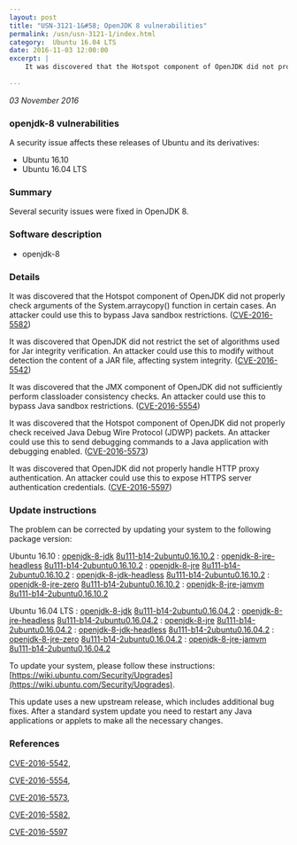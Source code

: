 ```yaml
---
layout: post
title: "USN-3121-1&#58; OpenJDK 8 vulnerabilities"
permalink: /usn/usn-3121-1/index.html
category:  Ubuntu 16.04 LTS
date: 2016-11-03 12:00:00
excerpt: |
    It was discovered that the Hotspot component of OpenJDK did not properly check arguments of the System.arraycopy() function in certain cases. An attacker could use this to bypass Java sandbox restrictions. ([CVE-2016-5582](http://people.ubuntu.com/~ubuntu-security/cve/CVE-2016-5582))
    
--- 
```

 
 

*03 November 2016*

### openjdk-8 vulnerabilities

A security issue affects these releases of Ubuntu and its derivatives:

* Ubuntu 16.10
* Ubuntu 16.04 LTS

### Summary

Several security issues were fixed in OpenJDK 8. 

### Software description

* openjdk-8 

### Details

It was discovered that the Hotspot component of OpenJDK did not properly check arguments of the System.arraycopy() function in certain cases. An attacker could use this to bypass Java sandbox restrictions. ([CVE-2016-5582](http://people.ubuntu.com/~ubuntu-security/cve/CVE-2016-5582))

It was discovered that OpenJDK did not restrict the set of algorithms used for Jar integrity verification. An attacker could use this to modify without detection the content of a JAR file, affecting system integrity. ([CVE-2016-5542](http://people.ubuntu.com/~ubuntu-security/cve/CVE-2016-5542))

It was discovered that the JMX component of OpenJDK did not sufficiently perform classloader consistency checks. An attacker could use this to bypass Java sandbox restrictions. ([CVE-2016-5554](http://people.ubuntu.com/~ubuntu-security/cve/CVE-2016-5554))

It was discovered that the Hotspot component of OpenJDK did not properly check received Java Debug Wire Protocol (JDWP) packets. An attacker could use this to send debugging commands to a Java application with debugging enabled. ([CVE-2016-5573](http://people.ubuntu.com/~ubuntu-security/cve/CVE-2016-5573))

It was discovered that OpenJDK did not properly handle HTTP proxy authentication. An attacker could use this to expose HTTPS server authentication credentials. ([CVE-2016-5597](http://people.ubuntu.com/~ubuntu-security/cve/CVE-2016-5597)) 

### Update instructions

The problem can be corrected by updating your system to the following package version:

Ubuntu 16.10
 : [openjdk-8-jdk](https://launchpad.net/ubuntu/+source/openjdk-8) <span> [8u111-b14-2ubuntu0.16.10.2](https://launchpad.net/ubuntu/+source/openjdk-8/8u111-b14-2ubuntu0.16.10.2) </span> 
 : [openjdk-8-jre-headless](https://launchpad.net/ubuntu/+source/openjdk-8) <span> [8u111-b14-2ubuntu0.16.10.2](https://launchpad.net/ubuntu/+source/openjdk-8/8u111-b14-2ubuntu0.16.10.2) </span> 
 : [openjdk-8-jre](https://launchpad.net/ubuntu/+source/openjdk-8) <span> [8u111-b14-2ubuntu0.16.10.2](https://launchpad.net/ubuntu/+source/openjdk-8/8u111-b14-2ubuntu0.16.10.2) </span> 
 : [openjdk-8-jdk-headless](https://launchpad.net/ubuntu/+source/openjdk-8) <span> [8u111-b14-2ubuntu0.16.10.2](https://launchpad.net/ubuntu/+source/openjdk-8/8u111-b14-2ubuntu0.16.10.2) </span> 
 : [openjdk-8-jre-zero](https://launchpad.net/ubuntu/+source/openjdk-8) <span> [8u111-b14-2ubuntu0.16.10.2](https://launchpad.net/ubuntu/+source/openjdk-8/8u111-b14-2ubuntu0.16.10.2) </span> 
 : [openjdk-8-jre-jamvm](https://launchpad.net/ubuntu/+source/openjdk-8) <span> [8u111-b14-2ubuntu0.16.10.2](https://launchpad.net/ubuntu/+source/openjdk-8/8u111-b14-2ubuntu0.16.10.2) </span> 

Ubuntu 16.04 LTS
 : [openjdk-8-jdk](https://launchpad.net/ubuntu/+source/openjdk-8) <span> [8u111-b14-2ubuntu0.16.04.2](https://launchpad.net/ubuntu/+source/openjdk-8/8u111-b14-2ubuntu0.16.04.2) </span> 
 : [openjdk-8-jre-headless](https://launchpad.net/ubuntu/+source/openjdk-8) <span> [8u111-b14-2ubuntu0.16.04.2](https://launchpad.net/ubuntu/+source/openjdk-8/8u111-b14-2ubuntu0.16.04.2) </span> 
 : [openjdk-8-jre](https://launchpad.net/ubuntu/+source/openjdk-8) <span> [8u111-b14-2ubuntu0.16.04.2](https://launchpad.net/ubuntu/+source/openjdk-8/8u111-b14-2ubuntu0.16.04.2) </span> 
 : [openjdk-8-jdk-headless](https://launchpad.net/ubuntu/+source/openjdk-8) <span> [8u111-b14-2ubuntu0.16.04.2](https://launchpad.net/ubuntu/+source/openjdk-8/8u111-b14-2ubuntu0.16.04.2) </span> 
 : [openjdk-8-jre-zero](https://launchpad.net/ubuntu/+source/openjdk-8) <span> [8u111-b14-2ubuntu0.16.04.2](https://launchpad.net/ubuntu/+source/openjdk-8/8u111-b14-2ubuntu0.16.04.2) </span> 
 : [openjdk-8-jre-jamvm](https://launchpad.net/ubuntu/+source/openjdk-8) <span> [8u111-b14-2ubuntu0.16.04.2](https://launchpad.net/ubuntu/+source/openjdk-8/8u111-b14-2ubuntu0.16.04.2) </span> 

To update your system, please follow these instructions: [https://wiki.ubuntu.com/Security/Upgrades](https://wiki.ubuntu.com/Security/Upgrades).

This update uses a new upstream release, which includes additional bug fixes. After a standard system update you need to restart any Java applications or applets to make all the necessary changes. 

### References

 
 [CVE-2016-5542](http://people.ubuntu.com/~ubuntu-security/cve/CVE-2016-5542), 

 [CVE-2016-5554](http://people.ubuntu.com/~ubuntu-security/cve/CVE-2016-5554), 

 [CVE-2016-5573](http://people.ubuntu.com/~ubuntu-security/cve/CVE-2016-5573), 

 [CVE-2016-5582](http://people.ubuntu.com/~ubuntu-security/cve/CVE-2016-5582), 

 [CVE-2016-5597](http://people.ubuntu.com/~ubuntu-security/cve/CVE-2016-5597)
 

